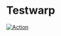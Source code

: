 # Testwarp

[![Action](https://github.com/e3ob-errorfull/Testwarp/actions/workflows/action.yml/badge.svg)](https://github.com/e3ob-errorfull/Testwarp/actions/workflows/action.yml)